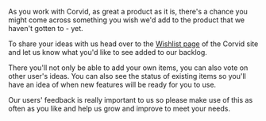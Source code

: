 As you work with Corvid, as great a product as it is, there's a chance you might come across something you wish we'd add to the product that we haven't gotten to - yet.

To share your ideas with us head over to the [Wishlist page](https://www.wix.com/corvid/wishlist) of the Corvid site and let us know what you'd like to see added to our backlog.

There you'll not only be able to add your own items, you can also vote on other user's ideas. You can also see the status of existing items so you'll have an idea of when new features will be ready for you to use.

Our users' feedback is really important to us so please make use of this as often as you like and help us grow and improve to meet your needs.
